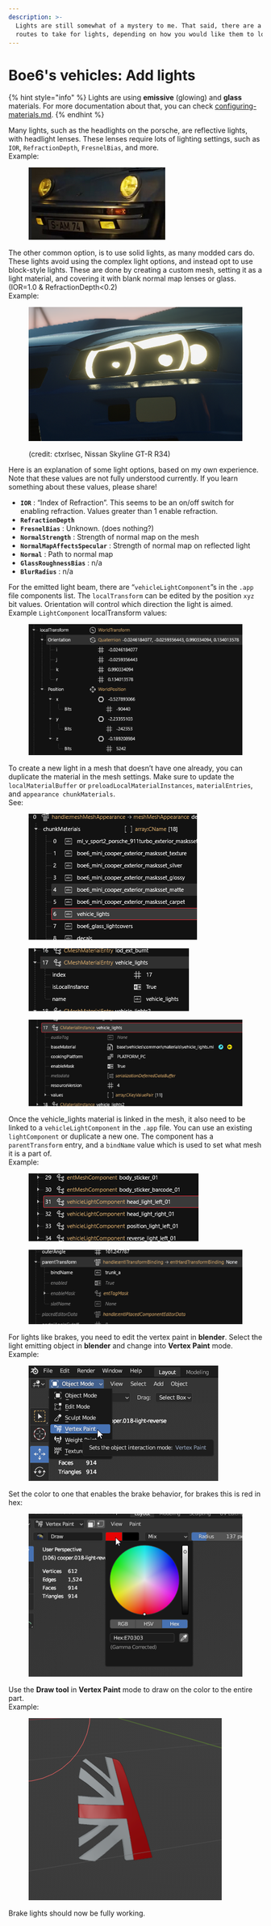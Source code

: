 ```yaml
---
description: >-
  Lights are still somewhat of a mystery to me. That said, there are a couple
  routes to take for lights, depending on how you would like them to look.
---
```


# Boe6's vehicles: Add lights

{% hint style="info" %}
Lights are using **emissive** (glowing) and **glass** materials. For more documentation about that, you can check [configuring-materials.md](../../../materials/configuring-materials.md "mention").
{% endhint %}

Many lights, such as the headlights on the porsche, are reflective lights, with headlight lenses. These lenses require lots of lighting settings, such as `IOR`, `RefractionDepth`, `FresnelBias`, and more. \
Example:

<figure><img src="../../../../.gitbook/assets/image193.png" alt=""><figcaption></figcaption></figure>

The other common option, is to use solid lights, as many modded cars do. These lights avoid using the complex light options, and instead opt to use block-style lights. These are done by creating a custom mesh, setting it as a light material, and covering it with blank normal map lenses or glass. (IOR=1.0 & RefractionDepth<0.2) \
Example:

<figure><img src="../../../../.gitbook/assets/image70.png" alt=""><figcaption><p>(credit: ctxrlsec, Nissan Skyline GT-R R34)</p></figcaption></figure>

Here is an explanation of some light options, based on my own experience. Note that these values are not fully understood currently. If you learn something about these values, please share!

* **`IOR`** : “Index of Refraction”. This seems to be an on/off switch for enabling refraction. Values greater than 1 enable refraction.
* **`RefractionDepth`**
* **`FresnelBias`** : Unknown. (does nothing?)
* **`NormalStrength`** : Strength of normal map on the mesh
* **`NormalMapAffectsSpecular`** : Strength of normal map on reflected light
* **`Normal`** : Path to normal map
* **`GlassRoughnessBias`** : n/a
* **`BlurRadius`** : n/a

For the emitted light beam, there are “`vehicleLightComponent`”s in the `.app` file components list. The `localTransform` can be edited by the position `xyz` bit values. Orientation will control which direction the light is aimed. \
Example `LightComponent` localTransform values:

<figure><img src="../../../../.gitbook/assets/image160.png" alt=""><figcaption></figcaption></figure>

To create a new light in a mesh that doesn’t have one already, you can duplicate the material in the mesh settings. Make sure to update the `localMaterialBuffer` or `preloadLocalMaterialInstances`, `materialEntries`, and `appearance chunkMaterials`.\
See:

<figure><img src="../../../../.gitbook/assets/image81.png" alt=""><figcaption></figcaption></figure>

<figure><img src="../../../../.gitbook/assets/image215.png" alt=""><figcaption></figcaption></figure>

<figure><img src="../../../../.gitbook/assets/image209.png" alt=""><figcaption></figcaption></figure>

Once the vehicle\_lights material is linked in the mesh, it also need to be linked to a `vehicleLightComponent` in the `.app` file. You can use an existing `lightComponent` or duplicate a new one. The component has a `parentTransform` entry, and a `bindName` value which is used to set what mesh it is a part of. \
Example:

<figure><img src="../../../../.gitbook/assets/image61.png" alt=""><figcaption></figcaption></figure>

<figure><img src="../../../../.gitbook/assets/image3 (1).png" alt=""><figcaption></figcaption></figure>

For lights like brakes, you need to edit the vertex paint in **blender**. Select the light emitting object in **blender** and change into **Vertex Paint** mode. \
Example:

<figure><img src="../../../../.gitbook/assets/image72.png" alt=""><figcaption></figcaption></figure>

Set the color to one that enables the brake behavior, for brakes this is red in hex:

<figure><img src="../../../../.gitbook/assets/image166.png" alt=""><figcaption></figcaption></figure>

Use the **Draw tool** in **Vertex Paint** mode to draw on the color to the entire part. \
Example:

<figure><img src="../../../../.gitbook/assets/image68.png" alt=""><figcaption></figcaption></figure>

Brake lights should now be fully working.
